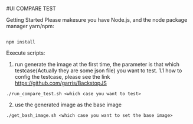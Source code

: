 #UI COMPARE TEST

Getting Started
Please makesure you have Node.js, and the node package manager yarn/npm:
```apple js

npm install

```

Execute scripts:

1. run generate the image at the first time, the parameter is that which testcase(Actually they are some json file) you want to test.
 1.1 how to config the testcase, please see the link 
 https://github.com/garris/BackstopJS

```apple js shell
./run_compare_test.sh <which case you want to test>
```
2. use the generated image as the base image

```apple js shell
./get_bash_image.sh <which case you want to set the base image>

```